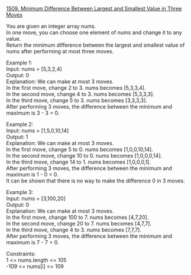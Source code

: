 [1509. Minimum Difference Between Largest and Smallest Value in Three Moves](https://leetcode.com/problems/minimum-difference-between-largest-and-smallest-value-in-three-moves/)


 
You are given an integer array nums.      
In one move, you can choose one element of nums and change it to any value.       
Return the minimum difference between the largest and smallest value of nums after performing at most three moves.      

Example 1:        
Input: nums = [5,3,2,4]      
Output: 0       
Explanation: We can make at most 3 moves.       
In the first move, change 2 to 3. nums becomes [5,3,3,4].       
In the second move, change 4 to 3. nums becomes [5,3,3,3].      
In the third move, change 5 to 3. nums becomes [3,3,3,3].      
After performing 3 moves, the difference between the minimum and maximum is 3 - 3 = 0.     

Example 2:      
Input: nums = [1,5,0,10,14]       
Output: 1      
Explanation: We can make at most 3 moves.       
In the first move, change 5 to 0. nums becomes [1,0,0,10,14].       
In the second move, change 10 to 0. nums becomes [1,0,0,0,14].     
In the third move, change 14 to 1. nums becomes [1,0,0,0,1].        
After performing 3 moves, the difference between the minimum and maximum is 1 - 0 = 0.      
It can be shown that there is no way to make the difference 0 in 3 moves.   

Example 3:       
Input: nums = [3,100,20]     
Output: 0        
Explanation: We can make at most 3 moves.      
In the first move, change 100 to 7. nums becomes [4,7,20].      
In the second move, change 20 to 7. nums becomes [4,7,7].      
In the third move, change 4 to 3. nums becomes [7,7,7].      
After performing 3 moves, the difference between the minimum and maximum is 7 - 7 = 0.       

Constraints:       
1 <= nums.length <= 105         
-109 <= nums[i] <= 109       
